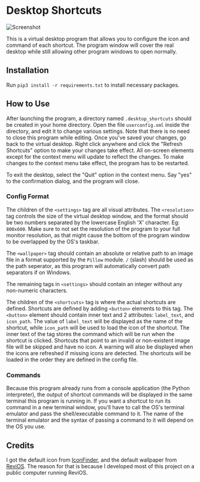 # Desktop Shortcuts

![Screenshot](https://github.com/A-Paint-Brush/Desktop-Shortcuts/assets/96622265/d34d50d3-121e-4bf3-afd2-c720625518cf)

This is a virtual desktop program that allows you to configure the icon and command of each shortcut. The program window will cover the real desktop while still allowing other program windows to open normally.

## Installation

Run `pip3 install -r requirements.txt` to install necessary packages.

## How to Use

After launching the program, a directory named `.desktop_shortcuts` should be created in your home directory. Open the file `userconfig.xml` inside the directory, and edit it to change various settings. Note that there is no need to close this program while editing. Once you've saved your changes, go back to the virtual desktop. Right click anywhere and click the "Refresh Shortcuts" option to make your changes take effect. All on-screen elements except for the context menu will update to reflect the changes. To make changes to the context menu take effect, the program has to be restarted.

To exit the desktop, select the "Quit" option in the context menu. Say "yes" to the confirmation dialog, and the program will close.

### Config Format

The children of the `<settings>` tag are all visual attributes. The `<resolution>` tag controls the size of the virtual desktop window, and the format should be two numbers separated by the lowercase English 'X' character. Eg: `800x600`. Make sure to not set the resolution of the program to your full monitor resolution, as that might cause the bottom of the program window to be overlapped by the OS's taskbar.

The `<wallpaper>` tag should contain an absolute or relative path to an image file in a format supported by the `Pillow` module. `/` (slash) should be used as the path seperator, as this program will automatically convert path separators if on Windows.

The remaining tags in `<settings>` should contain an integer without any non-numeric characters.

The children of the `<shortcuts>` tag is where the actual shortcuts are defined. Shortcuts are defined by adding `<button>` elements to this tag. The `<button>` element should contain inner text and 2 attributes: `label_text`, and `icon_path`. The value of `label_text` will be displayed as the name of the shortcut, while `icon_path` will be used to load the icon of the shortcut. The inner text of the tag stores the command which will be run when the shortcut is clicked. Shortcuts that point to an invalid or non-existent image file will be skipped and have no icon. A warning will also be displayed when the icons are refreshed if missing icons are detected. The shortcuts will be loaded in the order they are defined in the config file.

### Commands

Because this program already runs from a console application (the Python interpreter), the output of shortcut commands will be displayed in the same terminal this program is running in. If you want a shortcut to run its command in a new terminal window, you'll have to call the OS's terminal emulator and pass the shell/executable command to it. The name of the terminal emulator and the syntax of passing a command to it will depend on the OS you use.

## Credits

I got the default icon from [IconFinder](https://www.iconfinder.com/), and the default wallpaper from [ReviOS](https://revi.cc/). The reason for that is because I developed most of this project on a public computer running ReviOS.
